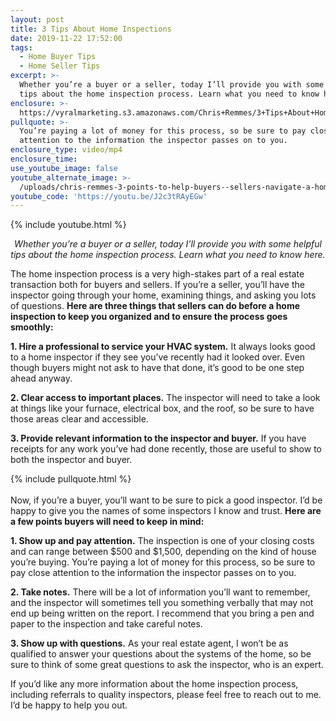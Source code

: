 ```yaml
---
layout: post
title: 3 Tips About Home Inspections
date: 2019-11-22 17:52:00
tags:
  - Home Buyer Tips
  - Home Seller Tips
excerpt: >-
  Whether you’re a buyer or a seller, today I’ll provide you with some helpful
  tips about the home inspection process. Learn what you need to know here.
enclosure: >-
  https://vyralmarketing.s3.amazonaws.com/Chris+Remmes/3+Tips+About+Home+Inspections.mp4
pullquote: >-
  You’re paying a lot of money for this process, so be sure to pay close
  attention to the information the inspector passes on to you.
enclosure_type: video/mp4
enclosure_time:
use_youtube_image: false
youtube_alternate_image: >-
  /uploads/chris-remmes-3-points-to-help-buyers--sellers-navigate-a-home-inspection-youtube.jpg
youtube_code: 'https://youtu.be/J2c3tRAyEGw'
---
```


{% include youtube.html %}

<p style="text-align: center;"><em>Whether you’re a buyer or a seller, today I’ll provide you with some helpful tips about the home inspection process. Learn what you need to know here.</em></p>

The home inspection process is a very high-stakes part of a real estate transaction both for buyers and sellers. If you’re a seller, you’ll have the inspector going through your home, examining things, and asking you lots of questions. **Here are three things that sellers can do before a home inspection to keep you organized and to ensure the process goes smoothly:**

**1\. Hire a professional to service your HVAC system.** It always looks good to a home inspector if they see you’ve recently had it looked over. Even though buyers might not ask to have that done, it’s good to be one step ahead anyway.

**2\. Clear access to important places.** The inspector will need to take a look at things like your furnace, electrical box, and the roof, so be sure to have those areas clear and accessible.

**3\. Provide relevant information to the inspector and buyer.** If you have receipts for any work you’ve had done recently, those are useful to show to both the inspector and buyer.

{% include pullquote.html %}<br><br>Now, if you’re a buyer, you’ll want to be sure to pick a good inspector. I’d be happy to give you the names of some inspectors I know and trust. **Here are a few points buyers will need to keep in mind:**

**1\. Show up and pay attention.** The inspection is one of your closing costs and can range between $500 and $1,500, depending on the kind of house you’re buying. You’re paying a lot of money for this process, so be sure to pay close attention to the information the inspector passes on to you.

**2\. Take notes.** There will be a lot of information you’ll want to remember, and the inspector will sometimes tell you something verbally that may not end up being written on the report. I recommend that you bring a pen and paper to the inspection and take careful notes.

**3\. Show up with questions.** As your real estate agent, I won’t be as qualified to answer your questions about the systems of the home, so be sure to think of some great questions to ask the inspector, who is an expert.

If you’d like any more information about the home inspection process, including referrals to quality inspectors, please feel free to reach out to me. I’d be happy to help you out.